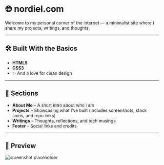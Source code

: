# 🌐 nordiel.com

Welcome to my personal corner of the internet — a minimalist site where I share my projects, writings, and thoughts.

---

## 🛠️ Built With the Basics

- **HTML5**
- **CSS3**
- ✨ And a love for clean design

---

## 📁 Sections

- **About Me** – A short intro about who I am
- **Projects** – Showcasing what I’ve built (includes screenshots, stack icons, and repo links)
- **Writings** – Thoughts, reflections, and tech musings
- **Footer** – Social links and credits

---

## 📸 Preview

![screenshot placeholder]()
